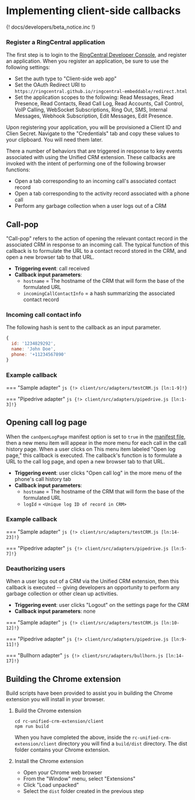 # Implementing client-side callbacks

{! docs/developers/beta_notice.inc !}

### Register a RingCentral application

The first step is to login to the [RingCentral Developer Console](https://developers.ringcentral.com/), and register an application. When you register an application, be sure to use the following settings:

* Set the auth type to "Client-side web app"
* Set the OAuth Redirect URI to `https://ringcentral.github.io/ringcentral-embeddable/redirect.html` 
* Set the application scopes to the following: Read Messages, Read Presence, Read Contacts, Read Call Log, Read Accounts, Call Control, VoIP Calling, WebSocket Subscriptions, Ring Out, SMS, Internal Messages, Webhook Subscription, Edit Messages, Edit Presence.

Upon registering your application, you will be provisioned a Client ID and Clien Secret. Navigate to the "Credentials" tab and copy these values to your clipboard. You will need them later.

There a number of behaviors that are triggered in response to key events associated with using the Unified CRM extension. These callbacks are invoked with the intent of performing one of the following browser functions:

* Open a tab corresponding to an incoming call's associated contact record
* Open a tab corresponding to the activity record associated with a phone call
* Perform any garbage collection when a user logs out of a CRM

## Call-pop

"Call-pop" refers to the action of opening the relevant contact record in the associated CRM in response to an incoming call. The typical function of this callback is to formulate the URL to a contact record stored in the CRM, and open a new browser tab to that URL. 

* **Triggering event**: call received
* **Callback input parameters**: 
    * `hostname` = The hostname of the CRM that will form the base of the formulated URL 
    * `incomingCallContactInfo` = a hash summarizing the associated contact record

### Incoming call contact info

The following hash is sent to the callback as an input parameter.

```js
{
  id: '1234829292',
  name: 'John Doe',
  phone: '+11234567890'
}
```

### Example callback

=== "Sample adapter"
    ```js
    {!> client/src/adapters/testCRM.js [ln:1-9]!}
    ```

=== "Pipedrive adapter"
    ```js
    {!> client/src/adapters/pipedrive.js [ln:1-3]!}
    ```

## Opening call log page

When the `canOpenLogPage` manifest option is set to `true` in the [manifest file](manifest.md), then a new menu item will appear in the more menu for each call in the call history page. When a user clicks on This menu item labeled "Open log page," this callback is executed. The callback's function is to formulate a URL to the call log page, and open a new browser tab to that URL. 

* **Triggering event**: user clicks "Open call log" in the more menu of the phone's call history tab
* **Callback input parameters**: 
    * `hostname` = The hostname of the CRM that will form the base of the formulated URL 
    * `logId` = `<Unique log ID of record in CRM>`

### Example callback

=== "Sample adapter"
    ```js
    {!> client/src/adapters/testCRM.js [ln:14-23]!}
    ```

=== "Pipedrive adapter"
    ```js
    {!> client/src/adapters/pipedrive.js [ln:5-7]!}
    ```

### Deauthorizing users

When a user logs out of a CRM via the Unified CRM extension, then this callback is executed -- giving developers an opportunity to perform any garbage collection or other clean up activities. 

* **Triggering event**: user clicks "Logout" on the settings page for the CRM
* **Callback input parameters**: none

=== "Sample adapter"
    ```js
    {!> client/src/adapters/testCRM.js [ln:10-12]!}
    ```

=== "Pipedrive adapter"
    ```js
    {!> client/src/adapters/pipedrive.js [ln:9-11]!}
    ```

=== "Bullhorn adapter"
    ```js
    {!> client/src/adapters/bullhorn.js [ln:14-17]!}
    ```

## Building the Chrome extension

Build scripts have been provided to assist you in building the Chrome extension you will install in your browser. 

1. Build the Chrome extension

    ```
	cd rc-unified-crm-extension/client
	npm run build
	```

    When you have completed the above, inside the `rc-unified-crm-extension/client` directory you will find a `build/dist` directory. The dist folder contains your Chrome extension. 
	
2. Install the Chrome extension

    * Open your Chrome web browser
	* From the "Window" menu, select "Extensions"
	* Click "Load unpacked"
	* Select the `dist` folder created in the previous step